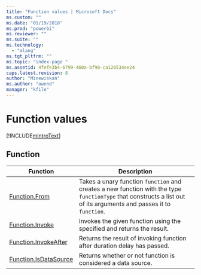 ```yaml
---
title: "Function values | Microsoft Docs"
ms.custom: ""
ms.date: "01/19/2018"
ms.prod: "powerbi"
ms.reviewer: ""
ms.suite: ""
ms.technology: 
  - "mlang"
ms.tgt_pltfrm: ""
ms.topic: "index-page "
ms.assetid: 4fefe3b4-6799-460a-bf98-ca120534ee24
caps.latest.revision: 8
author: "Minewiskan"
ms.author: "owend"
manager: "kfile"
---
```

# Function values
[!INCLUDE[mIntroText](../includes/mintrotext-md.md)]  
  
## <a name="__toc360789887"></a>Function  
  
|Function|Description|  
|------------|---------------|  
| [Function.From](function-from.md) | Takes a unary function `function` and creates a new function with the type `functionType` that constructs a list out of its arguments and passes it to `function`. |
|[Function.Invoke](function-invoke.md)|Invokes the given function using the specified and returns the result.|  
|[Function.InvokeAfter](function-invokeafter.md)|Returns the result of invoking function after duration delay has passed.|
|[Function.IsDataSource](function-isdatasource.md)|Returns whether or not function is considered a data source.|  
